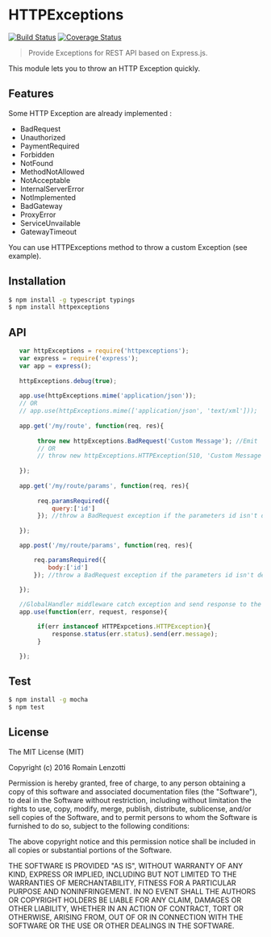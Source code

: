 # HTTPExceptions 

[![Build Status](https://travis-ci.org/Romakita/httpexceptions.svg?branch=master)](https://travis-ci.org/Romakita/httpexceptions)
[![Coverage Status](https://coveralls.io/repos/github/Romakita/httpexceptions/badge.svg?branch=master)](https://coveralls.io/github/Romakita/httpexceptions?branch=master)

> Provide Exceptions for REST API based on Express.js.

This module lets you to throw an HTTP Exception quickly.

## Features

Some HTTP Exception are already implemented : 
 * BadRequest
 * Unauthorized
 * PaymentRequired
 * Forbidden
 * NotFound
 * MethodNotAllowed
 * NotAcceptable
 * InternalServerError
 * NotImplemented
 * BadGateway
 * ProxyError
 * ServiceUnvailable
 * GatewayTimeout
 
You can use HTTPExceptions method to throw a custom Exception (see example).


## Installation
```bash
$ npm install -g typescript typings 
$ npm install httpexceptions
```
## API


``` javascript
   var httpExceptions = require('httpexceptions');
   var express = require('express');
   var app = express();
   
   httpExceptions.debug(true);
   
   app.use(httpExceptions.mime('application/json'));
   // OR
   // app.use(httpExceptions.mime(['application/json', 'text/xml']));
   
   app.get('/my/route', function(req, res){
   
        throw new httpExceptions.BadRequest('Custom Message'); //Emit
        // OR
        // throw new httpExceptions.HTTPException(510, 'Custom Message');
   
   });
   
   app.get('/my/route/params', function(req, res){
      
        req.paramsRequired({
            query:['id']
        }); //throw a BadRequest exception if the parameters id isn't defined in queryParams
  
   });

   app.post('/my/route/params', function(req, res){

       req.paramsRequired({
           body:['id']
       }); //throw a BadRequest exception if the parameters id isn't defined in bodyParams

   });
   
   //GlobalHandler middleware catch exception and send response to the client
   app.use(function(err, request, response){

        if(err instanceof HTTPExpcetions.HTTPException){
            response.status(err.status).send(err.message);
        }

   });
```


## Test

```bash 
$ npm install -g mocha
$ npm test
```

## License

The MIT License (MIT)

Copyright (c) 2016 Romain Lenzotti

Permission is hereby granted, free of charge, to any person obtaining a copy of this software and associated documentation files (the "Software"), to deal in the Software without restriction, including without limitation the rights to use, copy, modify, merge, publish, distribute, sublicense, and/or sell copies of the Software, and to permit persons to whom the Software is furnished to do so, subject to the following conditions:

The above copyright notice and this permission notice shall be included in all copies or substantial portions of the Software.

THE SOFTWARE IS PROVIDED "AS IS", WITHOUT WARRANTY OF ANY KIND, EXPRESS OR IMPLIED, INCLUDING BUT NOT LIMITED TO THE WARRANTIES OF MERCHANTABILITY, FITNESS FOR A PARTICULAR PURPOSE AND NONINFRINGEMENT. IN NO EVENT SHALL THE AUTHORS OR COPYRIGHT HOLDERS BE LIABLE FOR ANY CLAIM, DAMAGES OR OTHER LIABILITY, WHETHER IN AN ACTION OF CONTRACT, TORT OR OTHERWISE, ARISING FROM, OUT OF OR IN CONNECTION WITH THE SOFTWARE OR THE USE OR OTHER DEALINGS IN THE SOFTWARE.

[travis]: https://travis-ci.org/